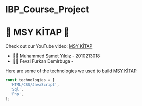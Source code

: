 # IBP_Course_Project

# 📰 MSY KİTAP 📰

Check out our YouTube video: [MSY KİTAP]()

- 🧑‍💻 Muhammed Samet Yıldız - 2010213018
- 🧑‍💻 Fevzi Furkan Demirbuga - 


Here are some of the technologies we used to build  [MSY KİTAP ](https://www.youtube.com/watch?v=evrwSGFH7nM&ab_channel=MuhammedSametY%C4%B1ld%C4%B1z)
```javascript
const technologies = [
  'HTML/CSS/JavaScript',
  'Sql',
  'Php',
];
